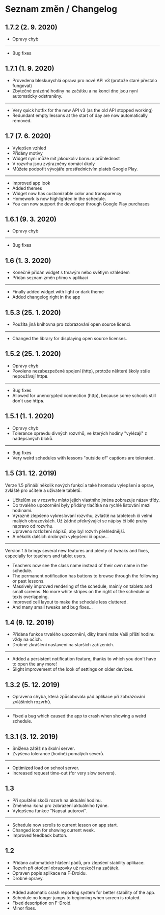 # Seznam změn / Changelog

## 1.7.2 (2. 9. 2020)

- Opravy chyb

---

- Bug fixes

## 1.7.1 (1. 9. 2020)

- Provedena bleskurychlá oprava pro nové API v3 (protože staré přestalo fungovat)
- Zbytečné prázdné hodiny na začátku a na konci dne jsou nyní automaticky odstraněny.

---

- Very quick hotfix for the new API v3 (as the old API stopped working)
- Redundant empty lessons at the start of day are now automatically removed.

## 1.7 (7. 6. 2020)

- Vylepšen vzhled
- Přidány motivy
- Widget nyní může mít jakoukoliv barvu a průhlednost
- V rozvrhu jsou zvýrazněny domácí úkoly
- Můžete podpořit vývojáře prostřednictvím plateb Google Play.

---

- Improved app look
- Added themes
- Widget now has customizable color and transparency
- Homework is now highlighted in the schedule.
- You can now support the developer through Google Play purchases

## 1.6.1 (9. 3. 2020)

- Opravy chyb

---

- Bug fixes

## 1.6 (1. 3. 2020)

- Konečně přidán widget s tmavým nebo světlým vzhledem
- Přidán seznam změn přímo v aplikaci

---

- Finally added widget with light or dark theme
- Added changelog right in the app


## 1.5.3 (25. 1. 2020)

- Použita jiná knihovna pro zobrazování open source licencí.

---

- Changed the library for displaying open source licenses.

## 1.5.2 (25. 1. 2020)

- Opravy chyb
- Povoleno nezabezpečené spojení (http), protože některé školy stále nepoužívají http**s**.

---

- Bug fixes
- Allowed for unencrypted connection (http), because some schools still don't use http**s**.

## 1.5.1 (1. 1. 2020)

- Opravy chyb
- Tolerance opravdu divných rozvrhů, ve kterých hodiny "vylézají" z nadepsaných bloků.

---

- Bug fixes
- Very weird schedules with lessons "outside of" captions are tolerated.

## 1.5 (31. 12. 2019)

Verze 1.5 přináší několik nových funkcí a také hromadu vylepšení a oprav, zvláště pro učitele a uživatele tabletů.

- Učitelům se v rozvrhu místo jejich vlastního jména zobrazuje název třídy.
- Do trvalého upozornění byly přidány tlačítka na rychlé listování mezi hodinami.
- Výrazně zlepšeno vykreslování rozvrhu, zvláště na tabletech či velmi malých obrazovkách. Už žádné překrývající se nápisy či bílé pruhy napravo od rozvrhu.
- Upraveno rozložení nápisů, aby byl rozvrh přehlednější.
- A několik dalších drobných vylepšení či oprav...

---

Version 1.5 brings several new features and plenty of tweaks and fixes, especially for teachers and tablet users.

- Teachers now see the class name instead of their own name in the schedule.
- The permanent notification has buttons to browse through the following or past lessons.
- Massively improved rendering of the schedule, mainly on tablets and small screens. No more white stripes on the right of the schedule or texts overlapping.
- Improved cell layout to make the schedule less cluttered.
- And many small tweaks and bug fixes...

## 1.4 (9. 12. 2019)

- Přidána funkce trvalého upozornění, díky které máte Vaši příští hodinu vždy na očích.
- Drobné zkrášlení nastavení na starších zařízeních.

---

- Added a persistent notification feature, thanks to which you don't have to open the any more!
- Slight improvement of the look of settings on older devices.

## 1.3.2 (5. 12. 2019)

- Opravena chyba, která způsobovala pád aplikace při zobrazování zvláštních rozvrhů.

---

- Fixed a bug which caused the app to crash when showing a weird schedule.

## 1.3.1 (3. 12. 2019)

- Snížena zátěž na školní server.
- Zvýšena tolerance (hodně) pomalých severů.

---

- Optimized load on school server.
- Increased request time-out (for very slow servers).

## 1.3

- Při spuštění skočí rozvrh na aktuální hodinu.
- Změněna ikona pro zobrazení aktuálního týdne.
- Vylepšena funkce "Napsat autorovi".

---

- Schedule now scrolls to current lesson on app start.
- Changed icon for showing current week.
- Improved feedback button.

## 1.2

- Přidáno automatické hlášení pádů, pro zlepšení stability aplikace.
- Rozvrh při otočení obrazovky už neskočí na začátek.
- Opraven popis aplikace na F-Droidu.
- Drobné opravy.

---

- Added automatic crash reporting system for better stability of the app.
- Schedule no longer jumps to beginning when screen is rotated.
- Fixed description on F-Droid.
- Minor fixes.